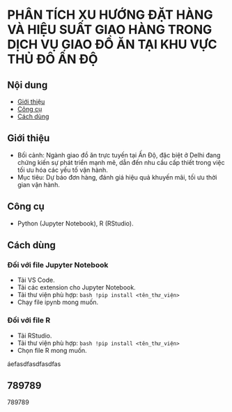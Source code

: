 # PHÂN TÍCH XU HƯỚNG ĐẶT HÀNG VÀ HIỆU SUẤT GIAO HÀNG TRONG DỊCH VỤ GIAO ĐỒ ĂN TẠI KHU VỰC THỦ ĐÔ ẤN ĐỘ
## Nội dung
- [Giới thiệu](#Giới-thiệu)
- [Công cụ](#Công-cụ)
- [Cách dùng](#Cách-dùng)  

## Giới thiệu
- Bối cảnh:  Ngành giao đồ ăn trực tuyến tại Ấn Độ, đặc biệt ở Delhi đang chứng kiến sự phát triển mạnh mẽ, dẫn đến nhu cầu cấp thiết trong việc tối ưu hóa các yếu tố vận hành.
- Mục tiêu: Dự báo đơn hàng, đánh giá hiệu quả khuyến mãi, tối ưu thời gian vận hành.  

## Công cụ
- Python (Jupyter Notebook), R (RStudio).

## Cách dùng
### Đối với file Jupyter Notebook
- Tải VS Code.
- Tải các extension cho Jupyter Notebook.
- Tải thư viện phù hợp:
``bash
!pip install <tên_thư_viện>
``
- Chạy file ipynb mong muốn.
### Đối với file R
- Tải RStudio.
- Tải thư viện phù hợp:
``bash
!pip install <tên_thư_viện>
``
- Chọn file R mong muốn.  



áefasdfasdfasdfas
## 789789
789789
